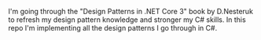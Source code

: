 I'm going through the "Design Patterns in .NET Core 3" book by D.Nesteruk to refresh my design pattern knowledge and stronger my C# skills. In this repo I'm implementing all the design patterns I go through in C#. 